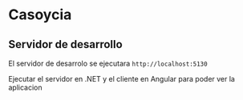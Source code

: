 # Casoycia

## Servidor de desarrollo
El servidor de desarrolo se ejecutara `http://localhost:5130`

Ejecutar el servidor en .NET y el cliente en Angular para poder ver la aplicacion